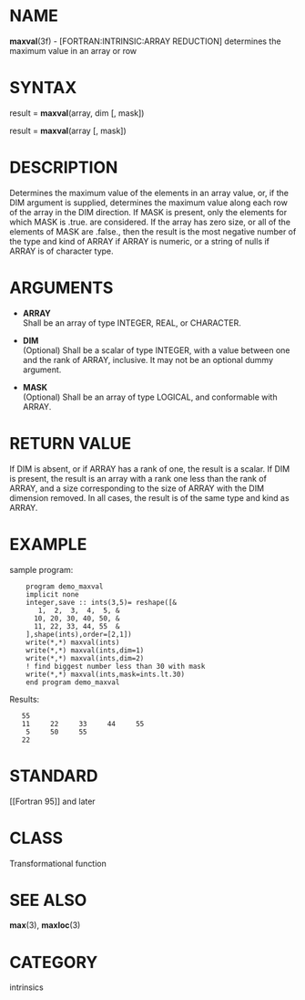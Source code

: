 # NAME

**maxval**(3f) - \[FORTRAN:INTRINSIC:ARRAY REDUCTION\] determines the
maximum value in an array or row

# SYNTAX

result = **maxval**(array, dim \[, mask\])

result = **maxval**(array \[, mask\])

# DESCRIPTION

Determines the maximum value of the elements in an array value, or, if
the DIM argument is supplied, determines the maximum value along each
row of the array in the DIM direction. If MASK is present, only the
elements for which MASK is .true. are considered. If the array has zero
size, or all of the elements of MASK are .false., then the result is the
most negative number of the type and kind of ARRAY if ARRAY is numeric,
or a string of nulls if ARRAY is of character type.

# ARGUMENTS

  - **ARRAY**  
    Shall be an array of type INTEGER, REAL, or CHARACTER.

  - **DIM**  
    (Optional) Shall be a scalar of type INTEGER, with a value between
    one and the rank of ARRAY, inclusive. It may not be an optional
    dummy argument.

  - **MASK**  
    (Optional) Shall be an array of type LOGICAL, and conformable with
    ARRAY.

# RETURN VALUE

If DIM is absent, or if ARRAY has a rank of one, the result is a scalar.
If DIM is present, the result is an array with a rank one less than the
rank of ARRAY, and a size corresponding to the size of ARRAY with the
DIM dimension removed. In all cases, the result is of the same type and
kind as ARRAY.

# EXAMPLE

sample program:

``` 
    program demo_maxval
    implicit none
    integer,save :: ints(3,5)= reshape([&
       1,  2,  3,  4,  5, &
      10, 20, 30, 40, 50, &
      11, 22, 33, 44, 55  &
    ],shape(ints),order=[2,1])
    write(*,*) maxval(ints)
    write(*,*) maxval(ints,dim=1)
    write(*,*) maxval(ints,dim=2)
    ! find biggest number less than 30 with mask
    write(*,*) maxval(ints,mask=ints.lt.30)
    end program demo_maxval
```

Results:

``` 
   55
   11     22     33     44     55
    5     50     55
   22
```

# STANDARD

\[\[Fortran 95\]\] and later

# CLASS

Transformational function

# SEE ALSO

**max**(3), **maxloc**(3)

# CATEGORY

intrinsics
